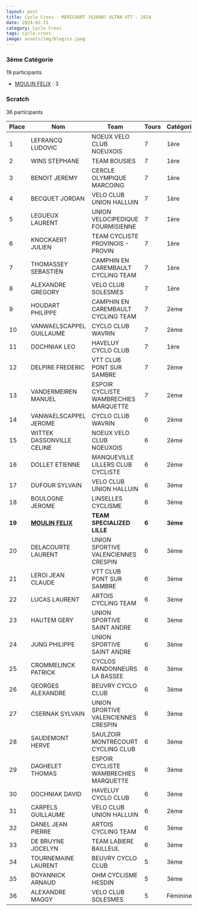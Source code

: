 ```yaml
---
layout: post
title: Cyclo Cross - MERICOURT (62680) ULTRA VTT - 2024
date: 2024-02-11
category: Cyclo Cross
tags: cyclo-cross
image: assets/img/blog/cx.jpeg
---
```


### 3ème Catégorie
19 participants
- [MOULIN FELIX](https://teamspecializedlille.github.io/works/moulinfelix) : 3

### Scratch
36 participants

| Place | Nom | Team | Tours | Catégorie | Temps |
|---|---|---|---|---|---|
| 1 | LEFRANCQ LUDOVIC | NOEUX VELO CLUB NOEUXOIS | 7 | 1ère | 0:50:58 | 
| 2 | WINS STEPHANE | TEAM BOUSIES | 7 | 1ère | 0:51:47 | 
| 3 | BENOIT JEREMY | CERCLE OLYMPIQUE MARCOING | 7 | 1ère | 0:53:37 | 
| 4 | BECQUET JORDAN | VELO CLUB UNION HALLUIN | 7 | 1ère | 0:54:51 | 
| 5 | LEGUEUX LAURENT | UNION VELOCIPEDIQUE FOURMISIENNE | 7 | 1ère | 0:55:28 | 
| 6 | KNOCKAERT JULIEN | TEAM CYCLISTE PROVINOIS - PROVIN | 7 | 1ère | 0:56:25 | 
| 7 | THOMASSEY SEBASTIEN | CAMPHIN EN CAREMBAULT CYCLING TEAM | 7 | 1ère | 0:56:41 | 
| 8 | ALEXANDRE GREGORY | VELO CLUB SOLESMES | 7 | 1ère | 0:57:16 | 
| 9 | HOUDART PHILIPPE | CAMPHIN EN CAREMBAULT CYCLING TEAM | 7 | 2ème | 0:58:4 | 
| 10 | VANWAELSCAPPEL GUILLAUME | CYCLO CLUB WAVRIN | 7 | 2ème | 1:0:4 | 
| 11 | DOCHNIAK LEO | HAVELUY CYCLO CLUB | 7 | 1ère | 1:0:15 | 
| 12 | DELPIRE FREDERIC | VTT  CLUB PONT SUR SAMBRE | 7 | 2ème | 1:0:32 | 
| 13 | VANDERMEIREN MANUEL | ESPOIR CYCLISTE WAMBRECHIES MARQUETTE | 7 | 2ème | 1:1:44 | 
| 14 | VANWAELSCAPPEL JEROME | CYCLO CLUB WAVRIN | 6 | 2ème | 0:51:0 | 
| 15 | WITTEK DASSONVILLE CELINE | NOEUX VELO CLUB NOEUXOIS | 6 | 2ème | 0:51:6 | 
| 16 | DOLLET ETIENNE | MANQUEVILLE LILLERS CLUB CYCLISTE | 6 | 2ème | 0:51:14 | 
| 17 | DUFOUR SYLVAIN | VELO CLUB UNION HALLUIN | 6 | 3ème | 0:52:39 | 
| 18 | BOULOGNE JEROME | LINSELLES CYCLISME | 6 | 3ème | 0:53:22 | 
| **19** | **[MOULIN FELIX](https://teamspecializedlille.github.io/works/moulinfelix)** | **TEAM SPECIALIZED LILLE** | **6** | **3ème** | **0:53:44** | 
| 20 | DELACOURTE LAURENT | UNION SPORTIVE VALENCIENNES CRESPIN | 6 | 3ème | 0:53:47 | 
| 21 | LEROI JEAN CLAUDE | VTT  CLUB PONT SUR SAMBRE | 6 | 3ème | 0:54:1 | 
| 22 | LUCAS LAURENT | ARTOIS CYCLING TEAM | 6 | 3ème | 0:54:6 | 
| 23 | HAUTEM GERY | UNION SPORTIVE SAINT ANDRE | 6 | 3ème | 0:54:40 | 
| 24 | JUNG PHILIPPE | UNION SPORTIVE SAINT ANDRE | 6 | 3ème | 0:54:53 | 
| 25 | CROMMELINCK PATRICK | CYCLOS RANDONNEURS LA BASSEE | 6 | 3ème | 0:54:57 | 
| 26 | GEORGES ALEXANDRE | BEUVRY CYCLO CLUB | 6 | 3ème | 0:55:30 | 
| 27 | CSERNAK SYLVAIN | UNION SPORTIVE VALENCIENNES CRESPIN | 6 | 3ème | 0:55:35 | 
| 28 | SAUDEMONT HERVE | SAULZOIR MONTRECOURT CYCLING CLUB | 6 | 3ème | 0:56:56 | 
| 29 | DAGHELET THOMAS | ESPOIR CYCLISTE WAMBRECHIES MARQUETTE | 6 | 3ème | 0:57:33 | 
| 30 | DOCHNIAK DAVID | HAVELUY CYCLO CLUB | 6 | 3ème | 0:58:35 | 
| 31 | CARPELS GUILLAUME | VELO CLUB UNION HALLUIN | 6 | 2ème | 0:58:40 | 
| 32 | DANEL JEAN PIERRE | ARTOIS CYCLING TEAM | 6 | 3ème | 1:0:44 | 
| 33 | DE BRUYNE JOCELYN | TEAM LABIERE BAILLEUL | 6 | 3ème | 1:1:18 | 
| 34 | TOURNEMAINE LAURENT | BEUVRY CYCLO CLUB | 5 | 3ème | 0:52:11 | 
| 35 | BOYANNICK ARNAUD | OHM CYCLISME HESDIN | 5 | 3ème | 0:52:42 | 
| 36 | ALEXANDRE MAGGY | VELO CLUB SOLESMES | 5 | Féminines | 0:53:40 | 
